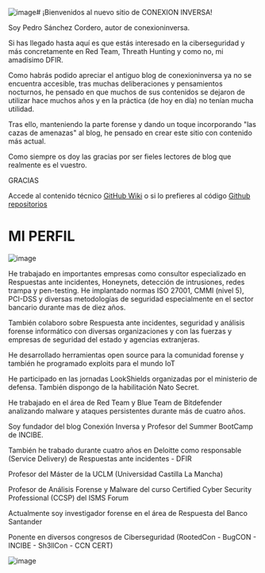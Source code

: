 ![image](https://blogger.googleusercontent.com/img/b/R29vZ2xl/AVvXsEgnPXJZlhWUd7pquqNjxeKQW2wtNoNOjPZ5Bwz4hxXnNfC_dlCGvM5Yuuj-QLboA7egPq_nEKQYEvgutj5xjTgjfjDErd-6vfOgGGTiQ6UrQPpmH1XW5pAr_pEz9R5toJCbqGYzNxk0imTyT5CUsvfuADEkd6KangETdRXeAcPfyVpnCTMKLzo8fnTrOA/w165-h172/fotopedro.JPG)# ¡Bienvenidos al nuevo sitio de CONEXION INVERSA!

Soy Pedro Sánchez Cordero, autor de conexioninversa.

Si has llegado hasta aquí es que estás interesado en la ciberseguridad y más concretamente en Red Team, Threath Hunting y como no, mi amadísimo DFIR.

Como habrás podido apreciar el antiguo blog de conexioninversa ya no se encuentra accesible, tras muchas deliberaciones y pensamientos nocturnos, he pensado en que muchos de sus contenidos se dejaron de utilizar hace muchos años y en la práctica (de hoy en día) no tenían mucha utilidad.

Tras ello, manteniendo la parte forense y dando un toque incorporando "las cazas de amenazas" al blog, he pensado en crear este sitio con contenido más actual.

Como siempre os doy las gracias por ser fieles lectores de blog que realmente es el vuestro.

GRACIAS

Accede al contenido técnico [GitHub Wiki](https://github.com/conexioninversa/conexioninversa.github.io/wiki)
o si lo prefieres al código [Github repositorios](https://github.com/conexioninversa?tab=repositories)

# MI PERFIL

![image](https://2.bp.blogspot.com/-jQl5yVSk0Y8/YkWz6rBI0II/AAAAAAAAEtc/2Tocsh3XI8MPBDKfbARwBphiMqIBqjhlQCK4BGAYYCw/s120-pf/conexion.PNG)

He trabajado en importantes empresas como consultor especializado en Respuestas ante incidentes, Honeynets, detección de intrusiones, redes trampa y pen-testing. He implantado normas ISO 27001, CMMI (nivel 5), PCI-DSS y diversas metodologías de seguridad especialmente en el sector bancario durante mas de diez años.

También colaboro sobre Respuesta ante incidentes, seguridad y análisis forense informático con diversas organizaciones y con las fuerzas y empresas de seguridad del estado y agencias extranjeras.

He desarrollado herramientas open source para la comunidad forense y también he programado exploits para el mundo IoT

He participado en las jornadas LookShields organizadas por el ministerio de defensa. También dispongo de la habilitación Nato Secret.

He trabajado en el área de Red Team y Blue Team de Bitdefender analizando malware y ataques persistentes durante más de cuatro años. 

Soy fundador del blog Conexión Inversa y Profesor del Summer BootCamp de INCIBE.

También he trabado durante cuatro años en Deloitte como responsable (Service Delivery) de Respuestas ante incidentes - DFIR

Profesor del Máster de la UCLM (Universidad Castilla La Mancha)

Profesor de Análisis Forense y Malware del curso Certified Cyber Security Professional (CCSP) del ISMS Forum

Actualmente soy investigador forense en el área de Respuesta del Banco Santander

Ponente en diversos congresos de Ciberseguridad (RootedCon - BugCON - INCIBE - Sh3llCon - CCN CERT)

![image](https://blogger.googleusercontent.com/img/b/R29vZ2xl/AVvXsEhVusk_hqwmuXU450deEU7a63LsQ-bJ2Yp0leIkL6IonAenTOI0UWNabouCiqUipekX5diafqwwuN89o3UkV7RYCAHF_5GRbKDFIa7ctAsaIMkuHO6GYQWVv9n__-wjMerx8bV1AZWWHSw68bwOPYLQz5ZIp-EMHlz5bJdAsNbEkEUSuc5du9bOJ6FuVw/s836/fotos.PNG)

